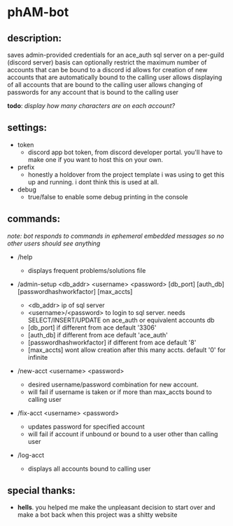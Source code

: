 ﻿# phAM-bot

## description:
saves admin-provided credentials for an ace_auth sql server on a per-guild (discord server) basis
can optionally restrict the maximum number of accounts that can be bound to a discord id
allows for creation of new accounts that are automatically bound to the calling user
allows displaying of all accounts that are bound to the calling user
allows changing of passwords for any account that is bound to the calling user

**todo**: *display how many characters are on each account?*

## settings:
- token
	- discord app bot token, from discord developer portal. you'll have to make one if you want to host this on your own.
- prefix
	- honestly a holdover from the project template i was using to get this up and running. i dont think this is used at all.
- debug
	- true/false to enable some debug printing in the console

## commands:
*note: bot responds to commands in ephemeral embedded messages so no other users should see anything*
- /help
	- displays frequent problems/solutions file
	
- /admin-setup \<db_addr> \<username> \<password> [db_port] [auth_db] [passwordhashworkfactor] [max_accts]
	- \<db_addr> ip of sql server
	- \<username>/\<password> to login to sql server. needs SELECT/INSERT/UPDATE on ace_auth or equivalent accounts db
	- [db_port] if different from ace default '3306'
	- [auth_db] if different from ace default 'ace_auth'
	- [passwordhashworkfactor] if different from ace default '8'
	- [max_accts] wont allow creation after this many accts. default '0' for infinite
	
- /new-acct \<username> \<password>
	- desired username/password combination for new account.
	- will fail if username is taken or if more than max_accts bound to calling user

- /fix-acct \<username> \<password>
	- updates password for specified account
	- will fail if account if unbound or bound to a user other than calling user

- /log-acct
	- displays all accounts bound to calling user

## special thanks:
- **hells**. you helped me make the unpleasant decision to start over and make a bot back when this project was a shitty website